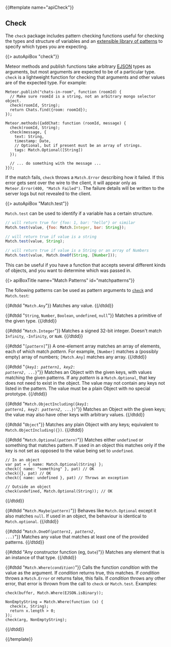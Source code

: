 {{#template name="apiCheck"}}

<h2 id="check_package"><span>Check</span></h2>

The `check` package includes pattern checking functions useful for checking
the types and structure of variables and an [extensible
library of patterns](#matchpatterns) to specify which types you are expecting.

{{> autoApiBox "check"}}

Meteor methods and publish functions take arbitrary [EJSON](#ejson) types as
arguments, but most arguments are expected to be of a particular type. `check`
is a lightweight function for checking that arguments and other
values are of the expected type. For example:

    Meteor.publish("chats-in-room", function (roomId) {
      // Make sure roomId is a string, not an arbitrary mongo selector object.
      check(roomId, String);
      return Chats.find({room: roomId});
    });

    Meteor.methods({addChat: function (roomId, message) {
      check(roomId, String);
      check(message, {
        text: String,
        timestamp: Date,
        // Optional, but if present must be an array of strings.
        tags: Match.Optional([String])
      });

      // ... do something with the message ...
    }});

If the match fails, `check` throws a `Match.Error` describing how it failed. If
this error gets sent over the wire to the client, it will appear only as
`Meteor.Error(400, "Match Failed")`. The failure details will be written to the
server logs but not revealed to the client.

{{> autoApiBox "Match.test"}}

`Match.test` can be used to identify if a variable has a certain structure.

```js
// will return true for {foo: 1, bar: "hello"} or similar
Match.test(value, {foo: Match.Integer, bar: String});

// will return true if value is a string
Match.test(value, String);

// will return true if value is a String or an array of Numbers
Match.test(value, Match.OneOf(String, [Number]));
```

This can be useful if you have a function that accepts several different kinds
of objects, and you want to determine which was passed in.

{{> apiBoxTitle name="Match Patterns" id="matchpatterns"}}

The following patterns can be used as pattern arguments to
[`check`](#check) and `Match.test`:


<dl>
{{#dtdd "<code>Match.Any</code>"}}
Matches any value.
{{/dtdd}}

{{#dtdd "<code>String</code>, <code>Number</code>, <code>Boolean</code>, <code>undefined</code>, <code>null</code>"}}
Matches a primitive of the given type.
{{/dtdd}}

{{#dtdd "<code>Match.Integer</code>"}}
Matches a signed 32-bit integer. Doesn't match `Infinity`, `-Infinity`, or `NaN`.
{{/dtdd}}

{{#dtdd "<code>[<em>pattern</em>]</code>"}}
A one-element array matches an array of elements, each of which match
*pattern*. For example, `[Number]` matches a (possibly empty) array of numbers;
`[Match.Any]` matches any array.
{{/dtdd}}

{{#dtdd "<code>{<em>key1</em>: <em>pattern1</em>, <em>key2</em>: <em>pattern2</em>, ...}</code>"}}
Matches an Object with the given keys, with values matching the given patterns.
If any *pattern* is a `Match.Optional`, that key does not need to exist
in the object. The value may not contain any keys not listed in the pattern.
The value must be a plain Object with no special prototype.
{{/dtdd}}

{{#dtdd "<code>Match.ObjectIncluding({<em>key1</em>: <em>pattern1</em>, <em>key2</em>: <em>pattern2</em>, ...})</code>"}}
Matches an Object with the given keys; the value may also have other keys
with arbitrary values.
{{/dtdd}}

{{#dtdd "<code>Object</code>"}}
Matches any plain Object with any keys; equivalent to
`Match.ObjectIncluding({})`.
{{/dtdd}}

{{#dtdd "<code>Match.Optional(<em>pattern</em>)</code>"}} Matches either
`undefined` or something that matches pattern. If used in an object this matches
only if the key is not set as opposed to the value being set to `undefined`.

    // In an object
    var pat = { name: Match.Optional(String) };
    check({ name: "something" }, pat) // OK
    check({}, pat) // OK
    check({ name: undefined }, pat) // Throws an exception

    // Outside an object
    check(undefined, Match.Optional(String)); // OK

{{/dtdd}}

{{#dtdd "<code>Match.Maybe(<em>pattern</em>)</code>"}} Behaves like `Match.Optional`
except it also matches `null`. If used in an object, the behaviour is identical to `Match.optional`.
{{/dtdd}}

{{#dtdd "<code>Match.OneOf(<em>pattern1</em>, <em>pattern2</em>, ...)</code>"}}
Matches any value that matches at least one of the provided patterns.
{{/dtdd}}

{{#dtdd "Any constructor function (eg, <code>Date</code>)"}}
Matches any element that is an instance of that type.
{{/dtdd}}

{{#dtdd "<code>Match.Where(<em>condition</em>)</code>"}}
Calls the function *condition* with the value as the argument. If *condition*
returns true, this matches. If *condition* throws a `Match.Error` or returns
false, this fails. If *condition* throws any other error, that error is thrown
from the call to `check` or `Match.test`. Examples:

    check(buffer, Match.Where(EJSON.isBinary));

    NonEmptyString = Match.Where(function (x) {
      check(x, String);
      return x.length > 0;
    });
    check(arg, NonEmptyString);
{{/dtdd}}
</dl>

{{/template}}
